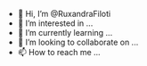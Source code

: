 - 👋 Hi, I’m @RuxandraFiloti
- 👀 I’m interested in ...
- 🌱 I’m currently learning ...
- 💞️ I’m looking to collaborate on ...
- 📫 How to reach me ...

<!---
RuxandraFiloti/RuxandraFiloti is a ✨ special ✨ repository because its `README.md` (this file) appears on your GitHub profile.
You can click the Preview link to take a look at your changes.
--->
